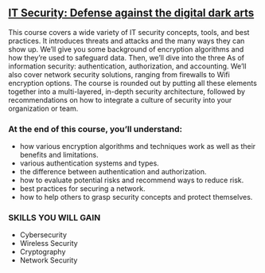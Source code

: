 ## [IT Security: Defense against the digital dark arts](https://www.coursera.org/learn/it-security?specialization=google-it-support)

This course covers a wide variety of IT security concepts, tools, and best practices. It introduces threats and attacks and the many ways they can show up. We’ll give you some background of encryption algorithms and how they’re used to safeguard data. Then, we’ll dive into the three As of information security: authentication, authorization, and accounting. We’ll also cover network security solutions, ranging from firewalls to Wifi encryption options. The course is rounded out by putting all these elements together into a multi-layered, in-depth security architecture, followed by recommendations on how to integrate a culture of security into your organization or team.

### At the end of this course, you’ll understand:

* how various encryption algorithms and techniques work as well as their benefits and limitations.
* various authentication systems and types.
* the difference between authentication and authorization.
* how to evaluate potential risks and recommend ways to reduce risk.
* best practices for securing a network.
* how to help others to grasp security concepts and protect themselves.


### SKILLS YOU WILL GAIN
* Cybersecurity
* Wireless Security
* Cryptography
* Network Security
